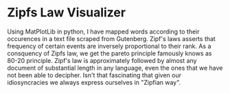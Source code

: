 # Zipfs Law Visualizer


Using MatPlotLib in python, I have mapped words according to their occurences in a text file scraped from Gutenberg. 
Zipf's laws asserts that frequency of certain events are inversely proportional to their rank.
As a consquency of Zipfs law, we get the pareto principle famously knows as 80-20 principle.
Zipf's law is approximately followed by almost any document of substantial length in any language, even the ones that we have not been able to decipher.
Isn't that fascinating that given our idiosyncracies we always express ourselves in "Zipfian way".
